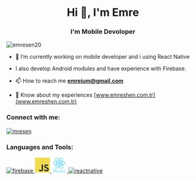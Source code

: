 <h1 align="center">Hi 👋, I'm Emre</h1>
<h3 align="center">I'm Mobile Devoloper</h3>

<p align="left"> <img src="https://komarev.com/ghpvc/?username=emresen20&label=Profile%20views&color=0e75b6&style=flat" alt="emresen20" /> </p>

- 🔭 I’m currently working on mobile developer and i using React Native
-  I also develop Android modules and have experience with Firebase.

- 📫 How to reach me **emreium@gmail.com**

- 📄 Know about my experiences [www.emreshen.com.tr](www.emreshen.com.tr)

<h3 align="left">Connect with me:</h3>
<p align="left">
<a href="https://linkedin.com/in/mresen" target="blank"><img align="center" src="https://raw.githubusercontent.com/rahuldkjain/github-profile-readme-generator/master/src/images/icons/Social/linked-in-alt.svg" alt="mresen" height="30" width="40" /></a>
</p>

<h3 align="left">Languages and Tools:</h3>
<p align="left"> <a href="https://firebase.google.com/" target="_blank" rel="noreferrer"> <img src="https://www.vectorlogo.zone/logos/firebase/firebase-icon.svg" alt="firebase" width="40" height="40"/> </a> <a href="https://developer.mozilla.org/en-US/docs/Web/JavaScript" target="_blank" rel="noreferrer"> <img src="https://raw.githubusercontent.com/devicons/devicon/master/icons/javascript/javascript-original.svg" alt="javascript" width="40" height="40"/> </a> <a href="https://reactjs.org/" target="_blank" rel="noreferrer"> <img src="https://raw.githubusercontent.com/devicons/devicon/master/icons/react/react-original-wordmark.svg" alt="react" width="40" height="40"/> </a> <a href="https://reactnative.dev/" target="_blank" rel="noreferrer"> <img src="https://reactnative.dev/img/header_logo.svg" alt="reactnative" width="40" height="40"/> </a> </p>
